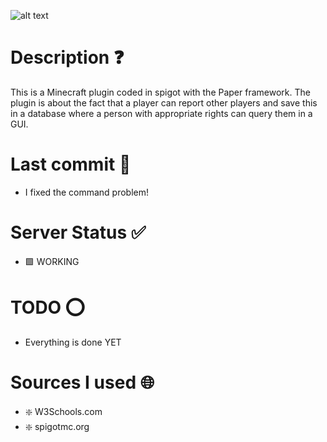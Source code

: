 ![alt text](https://cdn.discordapp.com/attachments/1171500295679913997/1232432718596407346/creportslogoTR.png?ex=66296fe9&is=66281e69&hm=60a92160798257f66b1ffccd18abf61b1a865126a9a55ef3738854675d079b3d&)

# Description ❓

This is a Minecraft plugin coded in spigot with the Paper framework. The plugin is about the fact that a player can report other players and save this in a database where a person with appropriate rights can query them in a GUI.

# Last commit 💯

- I fixed the command problem!

# Server Status ✅

- 🟩 WORKING

# TODO ⭕

- Everything is done YET

# Sources I used 🌐

- ❇️ W3Schools.com
- ❇️ spigotmc.org